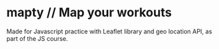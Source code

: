 # mapty // Map your workouts

Made for Javascript practice with Leaflet library and geo location API, as part of the JS course.
